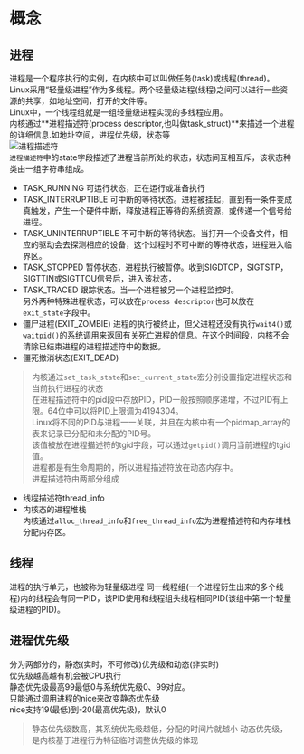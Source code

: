 # 概念
## 进程
进程是一个程序执行的实例，在内核中可以叫做任务(task)或线程(thread)。  
Linux采用“轻量级进程”作为多线程。两个轻量级进程(线程)之间可以进行一些资源的共享，如地址空间，打开的文件等。  
Linux中，一个线程组就是一组轻量级进程实现的多线程应用。  
内核通过**进程描述符(process descriptor,也叫做task_struct)**来描述一个进程的详细信息.如地址空间，进程优先级，状态等  
![进程描述符](!https://github.com/noffff/Notes/blob/master/Ops/ops/%E8%BF%9B%E7%A8%8B/process_descriptor.jpg)  
`进程描述符`中的state字段描述了进程当前所处的状态，状态间互相互斥，该状态种类由一组字符串组成。  
- TASK_RUNNING
可运行状态，正在运行或准备执行
- TASK_INTERRUPTIBLE
可中断的等待状态。进程被挂起，直到有一条件变成真触发，产生一个硬件中断，释放进程正等待的系统资源，或传递一个信号给进程。
- TASK_UNINTERRUPTIBLE
不可中断的等待状态。当打开一个设备文件，相应的驱动会去探测相应的设备，这个过程时不可中断的等待状态，进程进入临界区。
- TASK_STOPPED
暂停状态，进程执行被暂停。收到SIGDTOP，SIGTSTP，SIGTTIN或SIGTTOU信号后，进入该状态，
- TASK_TRACED
跟踪状态。当一个进程被另一个进程监控时。  
另外两种特殊进程状态，可以放在`process descriptor`也可以放在`exit_state`字段中。  
- 僵尸进程(EXIT_ZOMBIE)
进程的执行被终止，但父进程还没有执行`wait4()`或`waitpid()`的系统调用来返回有关死亡进程的信息。在这个时间段，内核不会清除已结束进程的进程描述符中的数据。
- 僵死撤消状态(EXIT_DEAD)
> 内核通过`set_task_state`和`set_current_state`宏分别设置指定进程状态和当前执行进程的状态  
在进程描述符中的pid段中存放PID，PID一般按照顺序递增，不过PID有上限。64位中可以将PID上限调为4194304。  
Linux将不同的PID与进程一一关联，并且在内核中有一个pidmap_array的表来记录已分配和未分配的PID号。  
该值被放在进程描述符的tgid字段，可以通过`getpid()`调用当前进程的tgid值。  
进程都是有生命周期的，所以进程描述符放在动态内存中。  
进程描述符由两部分组成
- 线程描述符thread_info
- 内核态的进程堆栈  
内核通过`alloc_thread_info`和`free_thread_info`宏为进程描述符和内存堆栈分配内存区。 
## 线程
进程的执行单元，也被称为轻量级进程
同一线程组(一个进程衍生出来的多个线程)内的线程会有同一PID，该PID使用和线程组头线程相同PID(该组中第一个轻量级进程的PID)。  

## 进程优先级
分为两部分的，静态(实时，不可修改)优先级和动态(非实时)  
优先级越高越有机会被CPU执行  
静态优先级最高99最低0与系统优先级0、99对应。  
只能通过调用进程的nice来改变静态优先级  
nice支持19(最低)到-20(最高优先级)，默认0   
> 静态优先级数高，其系统优先级越低，分配的时间片就越小
动态优先级，是内核基于进程行为特征临时调整优先级的体现    

